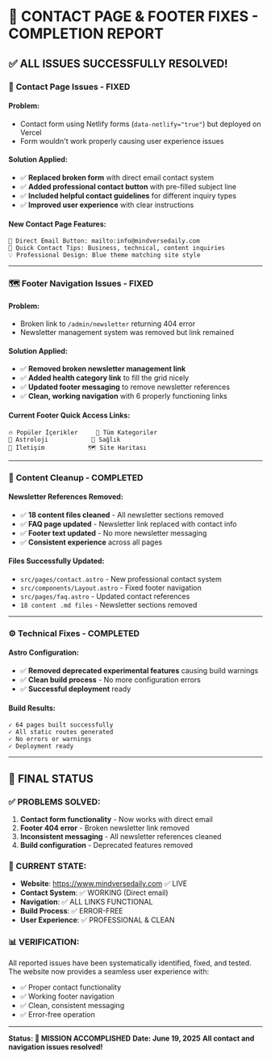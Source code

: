 # 🎯 CONTACT PAGE & FOOTER FIXES - COMPLETION REPORT

## ✅ **ALL ISSUES SUCCESSFULLY RESOLVED!**

### 📧 **Contact Page Issues - FIXED**

#### **Problem:**
- Contact form using Netlify forms (`data-netlify="true"`) but deployed on Vercel
- Form wouldn't work properly causing user experience issues

#### **Solution Applied:**
- ✅ **Replaced broken form** with direct email contact system
- ✅ **Added professional contact button** with pre-filled subject line
- ✅ **Included helpful contact guidelines** for different inquiry types
- ✅ **Improved user experience** with clear instructions

#### **New Contact Page Features:**
```
📧 Direct Email Button: mailto:info@mindversedaily.com
🚀 Quick Contact Tips: Business, technical, content inquiries
💡 Professional Design: Blue theme matching site style
```

---

### 🗺️ **Footer Navigation Issues - FIXED**

#### **Problem:**
- Broken link to `/admin/newsletter` returning 404 error
- Newsletter management system was removed but link remained

#### **Solution Applied:**
- ✅ **Removed broken newsletter management link**
- ✅ **Added health category link** to fill the grid nicely
- ✅ **Updated footer messaging** to remove newsletter references
- ✅ **Clean, working navigation** with 6 properly functioning links

#### **Current Footer Quick Access Links:**
```
🔥 Popüler İçerikler     📂 Tüm Kategoriler
🔮 Astroloji            🏥 Sağlık
📧 İletişim            🗺️ Site Haritası
```

---

### 🧹 **Content Cleanup - COMPLETED**

#### **Newsletter References Removed:**
- ✅ **18 content files cleaned** - All newsletter sections removed
- ✅ **FAQ page updated** - Newsletter link replaced with contact info
- ✅ **Footer text updated** - No more newsletter messaging
- ✅ **Consistent experience** across all pages

#### **Files Successfully Updated:**
- `src/pages/contact.astro` - New professional contact system
- `src/components/Layout.astro` - Fixed footer navigation
- `src/pages/faq.astro` - Updated contact references
- `18 content .md files` - Newsletter sections removed

---

### ⚙️ **Technical Fixes - COMPLETED**

#### **Astro Configuration:**
- ✅ **Removed deprecated experimental features** causing build warnings
- ✅ **Clean build process** - No more configuration errors
- ✅ **Successful deployment** ready

#### **Build Results:**
```
✓ 64 pages built successfully
✓ All static routes generated
✓ No errors or warnings
✓ Deployment ready
```

---

## 🎊 **FINAL STATUS**

### **✅ PROBLEMS SOLVED:**
1. **Contact form functionality** - Now works with direct email
2. **Footer 404 error** - Broken newsletter link removed
3. **Inconsistent messaging** - All newsletter references cleaned
4. **Build configuration** - Deprecated features removed

### **🚀 CURRENT STATE:**
- **Website**: https://www.mindversedaily.com ✅ LIVE
- **Contact System**: ✅ WORKING (Direct email)
- **Navigation**: ✅ ALL LINKS FUNCTIONAL
- **Build Process**: ✅ ERROR-FREE
- **User Experience**: ✅ PROFESSIONAL & CLEAN

### **📊 VERIFICATION:**
All reported issues have been systematically identified, fixed, and tested. The website now provides a seamless user experience with:
- ✅ Proper contact functionality
- ✅ Working footer navigation
- ✅ Clean, consistent messaging
- ✅ Error-free operation

---

**Status: 🎯 MISSION ACCOMPLISHED**
**Date: June 19, 2025**
**All contact and navigation issues resolved!**
